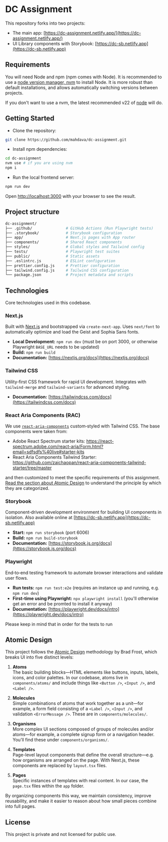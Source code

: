 # DC Assignment

This repository forks into two projects:

- The main app: [https://dc-assignment.netlify.app/](https://dc-assignment.netlify.app/)
- UI Library components with Storybook: [https://dc-sb.netlify.app](https://dc-sb.netlify.app)

## Requirements

You will need Node and npm (npm comes with Node). It is recommended to use a [node version manager, nvm](https://github.com/nvm-sh/nvm) to install Node. It is more robust than default installations, and allows automatically switching versions between projects.

If you don't want to use a nvm, the latest recommended v22 of [node](https://nodejs.org/en/) will do.

## Getting Started

- Clone the repository:

```bash
git clone https://github.com/mahdava/dc-assignment.git
```

- Install npm dependencies:

```bash
cd dc-assignment
nvm use # if you are using nvm
npm i
```

- Run the local frontend server:

```bash
npm run dev
```

Open [http://localhost:3000](http://localhost:3000) with your browser to see the result.

## Project structure

```bash
dc-assignment/
├── .github/               # GitHub Actions (Run Playwright tests)
├── .storybook/            # Storybook configuration
├── app/                   # Next.js pages with App router
├── components/            # Shared React components
├── styles/                # Global styles and Tailwind config
├── tests/                 # Playwright test suites
├── public/                # Static assets
├── .eslintrc.js           # ESLint configuration
├── prettier.config.js     # Prettier configuration
├── tailwind.config.js     # Tailwind CSS configuration
└── package.json           # Project metadata and scripts
```

## Technologies

Core technologies used in this codebase.

### Next.js

Built with [Next.js](https://nextjs.org) and bootstrapped via `create-next-app`. Uses `next/font` to automatically optimize and load the Geist and Sophia Sans fonts.

- **Local Development:** `npm run dev` (must be on port 3000, or otherwise Playwright `BASE_URL` needs to be updated)
- **Build:** `npm run build`
- **Documentation:** [https://nextjs.org/docs](https://nextjs.org/docs)

### Tailwind CSS

Utility‑first CSS framework for rapid UI development. Integrates with `tailwind-merge` and `tailwind-variants` for advanced styling.

- **Documentation:** [https://tailwindcss.com/docs](https://tailwindcss.com/docs)

### React Aria Components (RAC)

We use [`react-aria-components`](https://react-spectrum.adobe.com/react-aria/) custom‑styled with Tailwind CSS. The base components were taken from:

- Adobe React Spectrum starter kits: https://react-spectrum.adobe.com/react-aria/Form.html?email=sdfsdfs%40live#starter-kits
- React Aria Components Tailwind Starter: https://github.com/zaichaopan/react-aria-components-tailwind-starter/tree/master

and then customized to meet the specific requirements of this assignment. [Read the section about Atomic Design](#atomic-design) to understand the principle by which they are categorized.

### Storybook

Component‑driven development environment for building UI components in isolation. Also available online at [https://dc-sb.netlify.app](https://dc-sb.netlify.app)

- **Start:** `npm run storybook` (port 6006)
- **Build:** `npm run build-storybook`
- **Documentation:** [https://storybook.js.org/docs](https://storybook.js.org/docs)

### Playwright

End‑to‑end testing framework to automate browser interactions and validate user flows.

- **Run tests:** `npm run test:e2e` (requires an instance up and running, e.g. `npm run dev`)
- **First-time using Playwright:** `npx playwright install` (you'll otherwise get an error and be promted to install it anyway)
- **Documentation:** [https://playwright.dev/docs/intro](https://playwright.dev/docs/intro)

Please keep in mind that in order for the tests to run

## Atomic Design

This project follows the [Atomic Design](https://atomicdesign.bradfrost.com/chapter-2/) methodology by Brad Frost, which breaks UI into five distinct levels:

1. **Atoms**  
   The basic building blocks—HTML elements like buttons, inputs, labels, icons, and color palettes. In our codebase, atoms live in `components/atoms/` and include things like `<Button />`, `<Input />`, and `<Label />`.

2. **Molecules**  
   Simple combinations of atoms that work together as a unit—for example, a form field consisting of a `<Label />`, `<Input />`, and validation `<ErrorMessage />`. These are in `components/molecules/`.

3. **Organisms**  
   More complex UI sections composed of groups of molecules and/or atoms—for example, a complete signup form or a navigation header. You’ll find these under `components/organisms/`.

4. **Templates**  
   Page-level layout components that define the overall structure—e.g. how organisms are arranged on the page. With Next.js, these components are replaced by `layout.tsx` files.

5. **Pages**  
   Specific instances of templates with real content. In our case, the `page.tsx` files within the `app` folder.

By organizing components this way, we maintain consistency, improve reusability, and make it easier to reason about how small pieces combine into full pages.

## License

This project is private and not licensed for public use.
